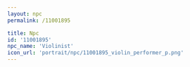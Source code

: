 ```yaml
---
layout: npc
permalink: /11001895

title: Npc
id: '11001895'
npc_name: 'Violinist'
icon_url: 'portrait/npc/11001895_violin_performer_p.png'
---
```

